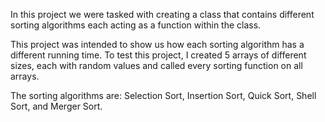In this project we were tasked with creating a class that contains different sorting algorithms each acting as a function within the class.

This project was intended to show us how each sorting algorithm has a different running time. To test this project, I created 5 arrays of different sizes, each with random values and called every sorting function on all arrays.

The sorting algorithms are: Selection Sort, Insertion Sort, Quick Sort, Shell Sort, and Merger Sort.
